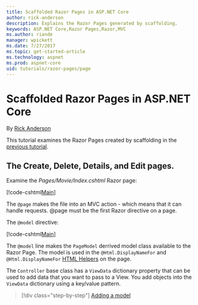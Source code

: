 ```yaml
---
title: Scaffolded Razor Pages in ASP.NET Core
author: rick-anderson
description: Explains the Razor Pages generated by scaffolding.
keywords: ASP.NET Core,Razor Pages,Razor,MVC
ms.author: riande
manager: wpickett
ms.date: 7/27/2017
ms.topic: get-started-article
ms.technology: aspnet
ms.prod: aspnet-core
uid: tutorials/razor-pages/page
---
```

# Scaffolded Razor Pages in ASP.NET Core

By [Rick Anderson](https://twitter.com/RickAndMSFT)

This tutorial examines the Razor Pages created by scaffolding in the [previous tutorial](xref:tutorials/razor-pages/page). 

## The Create, Delete, Details, and Edit pages.

Examine the *Pages/Movie/Index.cshtml* Razor page:

[!code-cshtml[Main](razor-pages-start/sample/RazorPagesMovie/Pages/Movie/Index.cshtml)]

The `@page` makes the file into an MVC action - which means that it can handle requests. @page must be the first Razor directive on a page.

The `@model` directive:

[!code-cshtml[Main](razor-pages-start/sample/RazorPagesMovie/Pages/Movie/Index.cshtml&range=1-2?highlight=2)]

The `@model` line makes the `PageModel` derrived model class available to the Razor Page. The model is used in the `@Html.DisplayNameFor` and `@Html.DisplayNameFor` [HTML Helpers](xref:aspnet/mvc/overview/older-versions-1/views/creating-custom-html-helpers-cs#understanding-html-helpers) on the page.




The `Controller` base class has a `ViewData` dictionary property that can be used to add data that you want to pass to a View. You add objects into the `ViewData` dictionary using a key/value pattern.

>[!div class="step-by-step"]
[Adding a model](xref:tutorials/razor-pages/model)
<!--
[](xref:tutorials/razor-pages/page)   
-->
